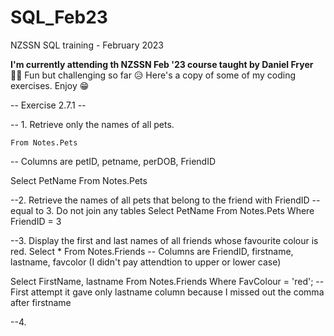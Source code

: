 # SQL_Feb23
NZSSN SQL training - February 2023

**I'm currently attending th NZSSN Feb '23 course taught by Daniel Fryer** 👩‍🎓
Fun but challenging so far 😥
Here's a copy of some of my coding exercises. Enjoy 😁

-- Exercise 2.7.1 --

-- 1. Retrieve only the names of all pets.
```Select *
From Notes.Pets
```
-- Columns are petID, petname, perDOB, FriendID

Select PetName
From Notes.Pets

--2. Retrieve the names of all pets that belong to the friend with FriendID
--equal to 3. Do not join any tables
Select PetName
From Notes.Pets 
Where FriendID = 3

--3. Display the first and last names of all friends whose favourite colour is red.
Select *
From Notes.Friends
-- Columns are FriendID, firstname, lastname, favcolor (I didn't pay attendtion to upper or lower case)

Select FirstName, lastname
From Notes.Friends
Where FavColour = 'red';
-- First attempt it gave only lastname column because I missed out the comma after firstname

--4. 
